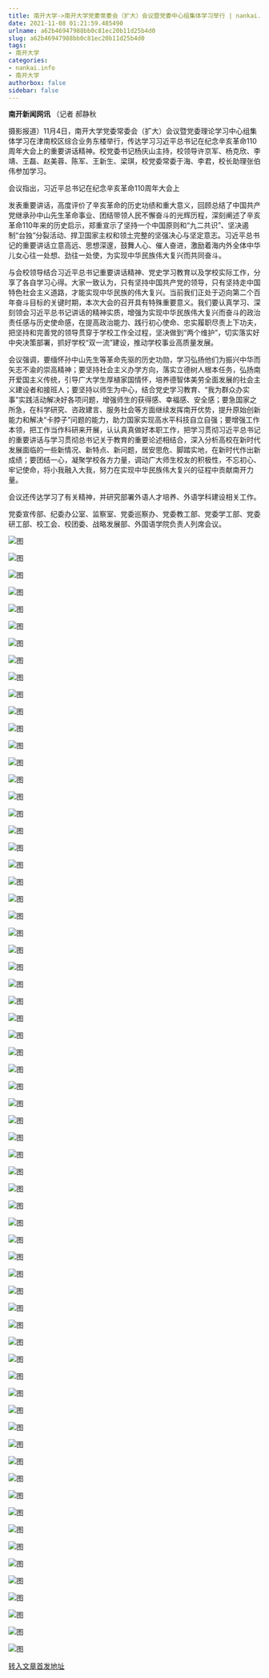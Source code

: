 ```yaml
---
title: 南开大学->南开大学党委常委会（扩大）会议暨党委中心组集体学习举行 | nankai.info
date: 2021-11-08 01:21:59.485490
urlname: a62b46947988bb0c81ec20b11d25b4d0
slug: a62b46947988bb0c81ec20b11d25b4d0
tags: 
- 南开大学
categories:
- nankai.info
- 南开大学
authorbox: false
sidebar: false
---
```

**南开新闻网讯** （记者 郝静秋

摄影报道）11月4日，南开大学党委常委会（扩大）会议暨党委理论学习中心组集体学习在津南校区综合业务东楼举行，传达学习习近平总书记在纪念辛亥革命110周年大会上的重要讲话精神。校党委书记杨庆山主持，校领导许京军、杨克欣、李靖、王磊、赵美蓉、陈军、王新生、梁琪，校党委常委于海、李君，校长助理张伯伟参加学习。

会议指出，习近平总书记在纪念辛亥革命110周年大会上
<!--more-->
发表重要讲话，高度评价了辛亥革命的历史功绩和重大意义，回顾总结了中国共产党继承孙中山先生革命事业、团结带领人民不懈奋斗的光辉历程，深刻阐述了辛亥革命110年来的历史启示，郑重宣示了坚持一个中国原则和“九二共识”、坚决遏制“台独”分裂活动、捍卫国家主权和领土完整的坚强决心与坚定意志。习近平总书记的重要讲话立意高远、思想深邃，鼓舞人心、催人奋进，激励着海内外全体中华儿女心往一处想、劲往一处使，为实现中华民族伟大复兴而共同奋斗。

与会校领导结合习近平总书记重要讲话精神、党史学习教育以及学校实际工作，分享了各自学习心得。大家一致认为，只有坚持中国共产党的领导，只有坚持走中国特色社会主义道路，才能实现中华民族的伟大复兴。当前我们正处于迈向第二个百年奋斗目标的关键时期，本次大会的召开具有特殊重要意义。我们要认真学习、深刻领会习近平总书记讲话的精神实质，增强为实现中华民族伟大复兴而奋斗的政治责任感与历史使命感，在提高政治能力、践行初心使命、忠实履职尽责上下功夫，把坚持和完善党的领导贯穿于学校工作全过程，坚决做到“两个维护”，切实落实好中央决策部署，抓好学校“双一流”建设，推动学校事业高质量发展。

会议强调，要缅怀孙中山先生等革命先驱的历史功勋，学习弘扬他们为振兴中华而矢志不渝的崇高精神；要坚持社会主义办学方向，落实立德树人根本任务，弘扬南开爱国主义传统，引导广大学生厚植家国情怀，培养德智体美劳全面发展的社会主义建设者和接班人；要坚持以师生为中心，结合党史学习教育、“我为群众办实事”实践活动解决好各项问题，增强师生的获得感、幸福感、安全感；要急国家之所急，在科学研究、咨政建言、服务社会等方面继续发挥南开优势，提升原始创新能力和解决“卡脖子”问题的能力，助力国家实现高水平科技自立自强；要增强工作本领，把工作当作科研来开展，认认真真做好本职工作，把学习贯彻习近平总书记的重要讲话与学习贯彻总书记关于教育的重要论述相结合，深入分析高校在新时代发展面临的一些新情况、新特点、新问题，居安思危、脚踏实地，在新时代作出新成绩；要团结一心，凝聚学校各方力量，调动广大师生校友的积极性，不忘初心、牢记使命，将小我融入大我，努力在实现中华民族伟大复兴的征程中贡献南开力量。

会议还传达学习了有关精神，并研究部署外语人才培养、外语学科建设相关工作。

党委宣传部、纪委办公室、监察室、党委巡察办、党委教工部、党委学工部、党委研工部、校工会、校团委、战略发展部、外国语学院负责人列席会议。

![图](http://news.nankai.edu.cn/ywsd/system/2021/11/04/g)

![图](http://news.nankai.edu.cn/ywsd/system/2021/11/04/p)

![图](http://news.nankai.edu.cn/ywsd/system/2021/11/04/j)

![图](http://news.nankai.edu.cn/ywsd/system/2021/11/04/)

![图](http://news.nankai.edu.cn/ywsd/system/2021/11/04/d)

![图](http://news.nankai.edu.cn/ywsd/system/2021/11/04/8)

![图](http://news.nankai.edu.cn/ywsd/system/2021/11/04/b)

![图](http://news.nankai.edu.cn/ywsd/system/2021/11/04/d)

![图](http://news.nankai.edu.cn/ywsd/system/2021/11/04/4)

![图](http://news.nankai.edu.cn/ywsd/system/2021/11/04/8)

![图](http://news.nankai.edu.cn/ywsd/system/2021/11/04/3)

![图](http://news.nankai.edu.cn/ywsd/system/2021/11/04/5)

![图](http://news.nankai.edu.cn/ywsd/system/2021/11/04/_)

![图](http://news.nankai.edu.cn/ywsd/system/2021/11/04/6)

![图](http://news.nankai.edu.cn/ywsd/system/2021/11/04/9)

![图](http://news.nankai.edu.cn/ywsd/system/2021/11/04/4)

![图](http://news.nankai.edu.cn/ywsd/system/2021/11/04/2)

![图](http://news.nankai.edu.cn/ywsd/system/2021/11/04/4)

![图](http://news.nankai.edu.cn/ywsd/system/2021/11/04/0)

![图](http://news.nankai.edu.cn/ywsd/system/2021/11/04/0)

![图](http://news.nankai.edu.cn/ywsd/system/2021/11/04/0)

![图](http://news.nankai.edu.cn/ywsd/system/2021/11/04/3)

![图](http://news.nankai.edu.cn/ywsd/system/2021/11/04/0)

![图](http://news.nankai.edu.cn/ywsd/system/2021/11/04/0)

![图](http://news.nankai.edu.cn/)

![图](http://news.nankai.edu.cn/ywsd/system/2021/11/04/4)

![图](http://news.nankai.edu.cn/ywsd/system/2021/11/04/2)

![图](http://news.nankai.edu.cn/ywsd/system/2021/11/04/4)

![图](http://news.nankai.edu.cn/)

![图](http://news.nankai.edu.cn/ywsd/system/2021/11/04/0)

![图](http://news.nankai.edu.cn/ywsd/system/2021/11/04/0)

![图](http://news.nankai.edu.cn/ywsd/system/2021/11/04/0)

![图](http://news.nankai.edu.cn/)

![图](http://news.nankai.edu.cn/ywsd/system/2021/11/04/3)

![图](http://news.nankai.edu.cn/ywsd/system/2021/11/04/0)

![图](http://news.nankai.edu.cn/ywsd/system/2021/11/04/0)

![图](http://news.nankai.edu.cn/)

![图](http://news.nankai.edu.cn/ywsd/system/2021/11/04/c)

![图](http://news.nankai.edu.cn/ywsd/system/2021/11/04/i)

![图](http://news.nankai.edu.cn/ywsd/system/2021/11/04/p)

![图](http://news.nankai.edu.cn/)

![图](http://news.nankai.edu.cn/ywsd/system/2021/11/04/n)

![图](http://news.nankai.edu.cn/ywsd/system/2021/11/04/c)

![图](http://news.nankai.edu.cn/ywsd/system/2021/11/04/)

![图](http://news.nankai.edu.cn/ywsd/system/2021/11/04/u)

![图](http://news.nankai.edu.cn/ywsd/system/2021/11/04/d)

![图](http://news.nankai.edu.cn/ywsd/system/2021/11/04/e)

![图](http://news.nankai.edu.cn/ywsd/system/2021/11/04/)

![图](http://news.nankai.edu.cn/ywsd/system/2021/11/04/i)

![图](http://news.nankai.edu.cn/ywsd/system/2021/11/04/a)

![图](http://news.nankai.edu.cn/ywsd/system/2021/11/04/k)

![图](http://news.nankai.edu.cn/ywsd/system/2021/11/04/n)

![图](http://news.nankai.edu.cn/ywsd/system/2021/11/04/a)

![图](http://news.nankai.edu.cn/ywsd/system/2021/11/04/n)

![图](http://news.nankai.edu.cn/ywsd/system/2021/11/04/)

![图](http://news.nankai.edu.cn/ywsd/system/2021/11/04/s)

![图](http://news.nankai.edu.cn/ywsd/system/2021/11/04/w)

![图](http://news.nankai.edu.cn/ywsd/system/2021/11/04/e)

![图](http://news.nankai.edu.cn/ywsd/system/2021/11/04/n)

![图](http://news.nankai.edu.cn/)

![图](http://news.nankai.edu.cn/)

![图](http://news.nankai.edu.cn/ywsd/system/2021/11/04/:)

![图](http://news.nankai.edu.cn/ywsd/system/2021/11/04/p)

![图](http://news.nankai.edu.cn/ywsd/system/2021/11/04/t)

![图](http://news.nankai.edu.cn/ywsd/system/2021/11/04/t)

![图](http://news.nankai.edu.cn/ywsd/system/2021/11/04/h)

[转入文章首发地址](http://news.nankai.edu.cn/ywsd/system/2021/11/04/030048670.shtml)